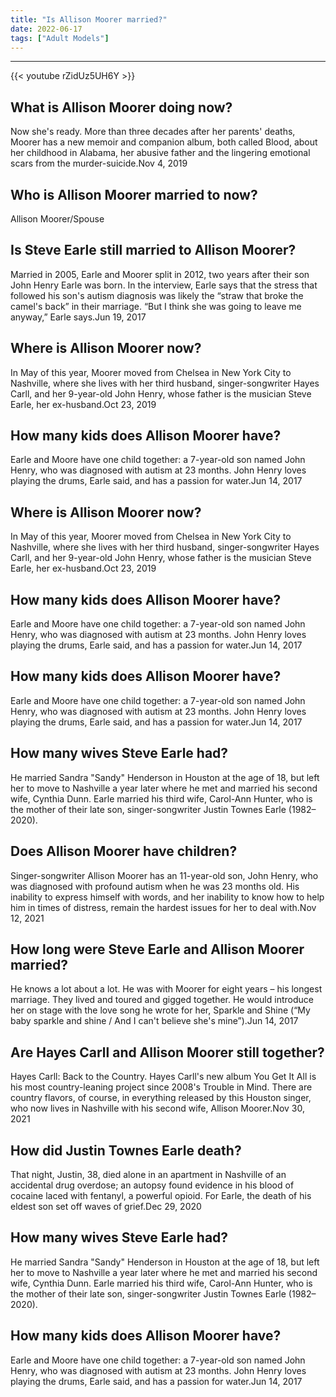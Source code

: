 ```yaml
---
title: "Is Allison Moorer married?"
date: 2022-06-17
tags: ["Adult Models"]
---
```


---
{{< youtube rZidUz5UH6Y >}}
## What is Allison Moorer doing now?
Now she's ready. More than three decades after her parents' deaths, Moorer has a new memoir and companion album, both called Blood, about her childhood in Alabama, her abusive father and the lingering emotional scars from the murder-suicide.Nov 4, 2019

## Who is Allison Moorer married to now?
Allison Moorer/Spouse

## Is Steve Earle still married to Allison Moorer?
Married in 2005, Earle and Moorer split in 2012, two years after their son John Henry Earle was born. In the interview, Earle says that the stress that followed his son's autism diagnosis was likely the “straw that broke the camel's back” in their marriage. “But I think she was going to leave me anyway,” Earle says.Jun 19, 2017

## Where is Allison Moorer now?
In May of this year, Moorer moved from Chelsea in New York City to Nashville, where she lives with her third husband, singer-songwriter Hayes Carll, and her 9-year-old John Henry, whose father is the musician Steve Earle, her ex-husband.Oct 23, 2019

## How many kids does Allison Moorer have?
Earle and Moore have one child together: a 7-year-old son named John Henry, who was diagnosed with autism at 23 months. John Henry loves playing the drums, Earle said, and has a passion for water.Jun 14, 2017

## Where is Allison Moorer now?
In May of this year, Moorer moved from Chelsea in New York City to Nashville, where she lives with her third husband, singer-songwriter Hayes Carll, and her 9-year-old John Henry, whose father is the musician Steve Earle, her ex-husband.Oct 23, 2019

## How many kids does Allison Moorer have?
Earle and Moore have one child together: a 7-year-old son named John Henry, who was diagnosed with autism at 23 months. John Henry loves playing the drums, Earle said, and has a passion for water.Jun 14, 2017

## How many kids does Allison Moorer have?
Earle and Moore have one child together: a 7-year-old son named John Henry, who was diagnosed with autism at 23 months. John Henry loves playing the drums, Earle said, and has a passion for water.Jun 14, 2017

## How many wives Steve Earle had?
He married Sandra "Sandy" Henderson in Houston at the age of 18, but left her to move to Nashville a year later where he met and married his second wife, Cynthia Dunn. Earle married his third wife, Carol-Ann Hunter, who is the mother of their late son, singer-songwriter Justin Townes Earle (1982–2020).

## Does Allison Moorer have children?
Singer-songwriter Allison Moorer has an 11-year-old son, John Henry, who was diagnosed with profound autism when he was 23 months old. His inability to express himself with words, and her inability to know how to help him in times of distress, remain the hardest issues for her to deal with.Nov 12, 2021

## How long were Steve Earle and Allison Moorer married?
He knows a lot about a lot. He was with Moorer for eight years – his longest marriage. They lived and toured and gigged together. He would introduce her on stage with the love song he wrote for her, Sparkle and Shine (“My baby sparkle and shine / And I can't believe she's mine”).Jun 14, 2017

## Are Hayes Carll and Allison Moorer still together?
Hayes Carll: Back to the Country. Hayes Carll's new album You Get It All is his most country-leaning project since 2008's Trouble in Mind. There are country flavors, of course, in everything released by this Houston singer, who now lives in Nashville with his second wife, Allison Moorer.Nov 30, 2021

## How did Justin Townes Earle death?
That night, Justin, 38, died alone in an apartment in Nashville of an accidental drug overdose; an autopsy found evidence in his blood of cocaine laced with fentanyl, a powerful opioid. For Earle, the death of his eldest son set off waves of grief.Dec 29, 2020

## How many wives Steve Earle had?
He married Sandra "Sandy" Henderson in Houston at the age of 18, but left her to move to Nashville a year later where he met and married his second wife, Cynthia Dunn. Earle married his third wife, Carol-Ann Hunter, who is the mother of their late son, singer-songwriter Justin Townes Earle (1982–2020).

## How many kids does Allison Moorer have?
Earle and Moore have one child together: a 7-year-old son named John Henry, who was diagnosed with autism at 23 months. John Henry loves playing the drums, Earle said, and has a passion for water.Jun 14, 2017

